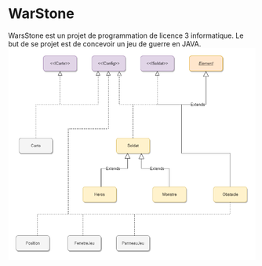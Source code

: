 # WarStone
WarsStone est un projet de programmation de licence 3 informatique.
Le but de se projet est de concevoir un jeu de guerre en JAVA.
![Diagramme UML](./res/readme-img/UML-class.png)
